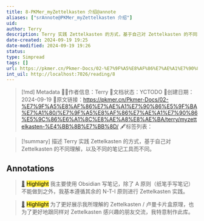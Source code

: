 ```yaml
---
title: 8-PKMer_myZettelkasten 介绍@annote
aliases: ["srAnnote@PKMer_myZettelkasten 介绍"]
uid: 
author: Terry
description: Terry 实践 Zettelkasten 的方式，基于自己对 Zettelkasten 的不同理解，以及不同的笔记工具而不同。
date-created: 2024-09-19 19:25
date-modified: 2024-09-19 19:26
status: 
type: Simpread
tags: []
url: https://pkmer.cn/Pkmer-Docs/02-%E7%9F%A5%E8%AF%86%E7%AE%A1%E7%90%86%E5%9F%BA%E7%A1%80/%E7%9F%A5%E8%AF%86%E7%AE%A1%E7%90%86%E5%9C%86%E6%A1%8C%E8%AE%A8%E8%AE%BA/terry/myzettelkasten-%E4%BB%8B%E7%BB%8D/
int_uil: http://localhost:7026/reading/8
---
```


> [!md] Metadata
> 🙇‍♂作者信息：Terry
> 🌱文档状态：YCTODO
> 📅创建日期：2024-09-19
> 🔗原文链接：https://pkmer.cn/Pkmer-Docs/02-%E7%9F%A5%E8%AF%86%E7%AE%A1%E7%90%86%E5%9F%BA%E7%A1%80/%E7%9F%A5%E8%AF%86%E7%AE%A1%E7%90%86%E5%9C%86%E6%A1%8C%E8%AE%A8%E8%AE%BA/terry/myzettelkasten-%E4%BB%8B%E7%BB%8D/
> 🖋标签列表：

> [!summary] 描述
> Terry 实践 Zettelkasten 的方式，基于自己对 Zettelkasten 的不同理解，以及不同的笔记工具而不同。

## Annotations

> [📌](<http://localhost:7026/reading/8#id=1726745065602>) <mark style="background-color: #ffeb3b">Highlight</mark>
> 我主要使用 Obsidian 写笔记，除了 A 原则（纸笔手写笔记）不能做到之外，我基本遵循其余的 N-T-I 原则进行 Zettelkasten 实践。

> [📌](<http://localhost:7026/reading/8#id=1726745109837>) <mark style="background-color: #ffeb3b">Highlight</mark>
> 为了更好展示我所理解的 Zettelkasten / 卢曼卡片盒原理，也为了更好地跟同样对 Zettelkasten 感兴趣的朋友交流，我特意制作此库。

